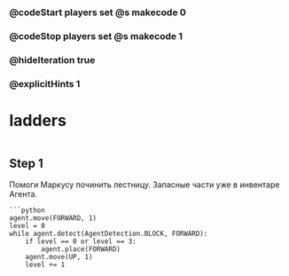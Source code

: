 ### @codeStart players set @s makecode 0
### @codeStop players set @s makecode 1

### @hideIteration true 
### @explicitHints 1


# ladders

```python
```

## Step 1
Помоги Маркусу починить лестницу. Запасные части уже в инвентаре Агента.


```ghost
```python
agent.move(FORWARD, 1)
level = 0
while agent.detect(AgentDetection.BLOCK, FORWARD):
    if level == 0 or level == 3:
        agent.place(FORWARD)
    agent.move(UP, 1)
    level += 1
```

